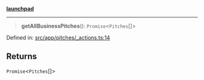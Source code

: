 [**launchpad**](index.md)

***

> **getAllBusinessPitches**(): `Promise`\<`Pitches`[]\>

Defined in: [src/app/pitches/\_actions.ts:14](https://github.com/victorbratov/launchpad/blob/d14315d3bd6634bc1c0e4507f8ad0551e9221cbc/src/app/pitches/_actions.ts#L14)

## Returns

`Promise`\<`Pitches`[]\>
